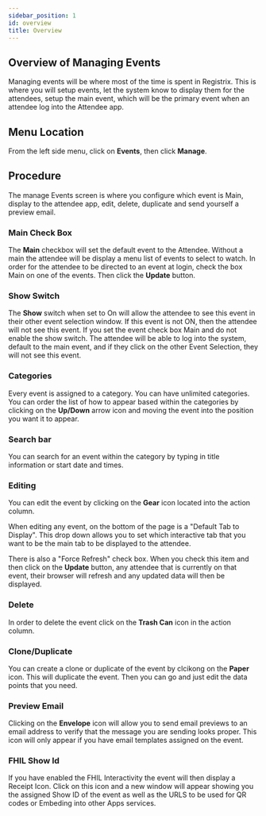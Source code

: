 ```yaml
---
sidebar_position: 1
id: overview
title: Overview
---
```


## Overview of Managing Events

Managing events will be where most of the time is spent in Registrix. This is where you will setup events, let the system know to display them for the attendees, setup the main event, which will be the primary event when an attendee log into the Attendee app.

## Menu Location

From the left side menu, click on **Events**, then click **Manage**.

## Procedure

The manage Events screen is where you configure which event is Main, display to the attendee app, edit, delete, duplicate and send yourself a preview email.

### Main Check Box

The **Main** checkbox will set the default event to the Attendee.  Without a main the attendee will be display a menu list of events to select to watch.  In order for the attendee to be directed to an event at login, check the box Main on one of the events.  Then click the **Update** button.

### Show Switch

The **Show** switch when set to On will allow the attendee to see this event in their other event selection window.  If this event is not ON, then the attendee will not see this event.  If you set the event check box Main and do not enable the show switch.  The attendee will be able to log into the system, default to the main event, and if they click on the other Event Selection,  they will not see this event.

### Categories

Every event is assigned to a category.   You can have unlimited categories.  You can order the list of how to appear based within the categories by clicking on the **Up/Down** arrow icon and moving the event into the position you want it to appear.

### Search bar

You can search for an event within the category by typing in title information or start date and times.

### Editing

You can edit the event by clicking on the **Gear** icon located into the action column.

When editing any event, on the bottom of the page is a "Default Tab to Display".  This drop down allows you to set which interactive tab that you want to be the main tab to be displayed to the attendee.  

There is also a "Force Refresh" check box.  When you check this item and then click on the **Update** button, any attendee that is currently on that event, their browser will refresh and any updated data will then be displayed.


### Delete

In order to delete the event click on the **Trash Can** icon in the action column.

### Clone/Duplicate

You can create a clone or duplicate of the event by clcikong on the **Paper** icon.  This will duplicate the event.  Then you can go and just edit the data points that you need.

### Preview Email

Clicking on the **Envelope** icon will allow you to send email previews to an email address to verify that the message you are sending looks proper.  This icon will only appear if you have email templates assigned on the event.

### FHIL Show Id

If you have enabled the FHIL Interactivity the event will then display a Receipt Icon.  Click on this icon and a new window will appear showing you the assigned Show ID of the event as well as the URLS to be used for QR codes or Embeding into other Apps services.

